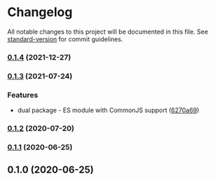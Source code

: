 # Changelog

All notable changes to this project will be documented in this file. See [standard-version](https://github.com/conventional-changelog/standard-version) for commit guidelines.

### [0.1.4](https://github.com/toolbuilder/dynamic-ring-buffer/compare/v0.1.3...v0.1.4) (2021-12-27)

### [0.1.3](https://github.com/toolbuilder/dynamic-ring-buffer/compare/v0.1.2...v0.1.3) (2021-07-24)


### Features

* dual package - ES module with CommonJS support ([6270a69](https://github.com/toolbuilder/dynamic-ring-buffer/commit/6270a699001a8e2eab889f21837f92898718a487))

### [0.1.2](https://github.com/toolbuilder/dynamic-ring-buffer/compare/v0.1.1...v0.1.2) (2020-07-20)

### [0.1.1](https://github.com/toolbuilder/dynamic-ring-buffer/compare/v0.1.0...v0.1.1) (2020-06-25)

## 0.1.0 (2020-06-25)

